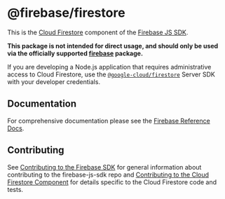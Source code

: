 # @firebase/firestore

This is the [Cloud Firestore](https://firebase.google.com/docs/firestore/) component of the
[Firebase JS SDK](https://www.npmjs.com/package/firebase).

**This package is not intended for direct usage, and should only be used via the officially
supported [firebase](https://www.npmjs.com/package/firebase) package.**

If you are developing a Node.js application that requires administrative access to Cloud Firestore,
use the [`@google-cloud/firestore`](https://www.npmjs.com/package/@google-cloud/firestore) Server
SDK with your developer credentials.

## Documentation

For comprehensive documentation please see the [Firebase Reference Docs][reference-docs].

[reference-docs]: https://firebase.google.com/docs/reference/js/

## Contributing

See [Contributing to the Firebase SDK](../../CONTRIBUTING.md) for general information about
contributing to the firebase-js-sdk repo and
[Contributing to the Cloud Firestore Component](./CONTRIBUTING.md) for details specific to the Cloud
Firestore code and tests.
